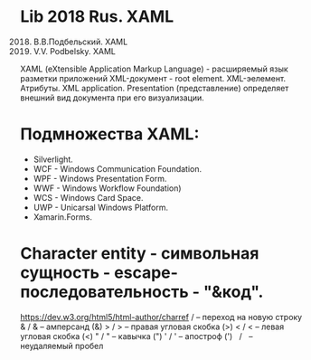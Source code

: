 # Lib 2018 Rus. XAML

2018. В.В.Подбельский. XAML
2018. V.V. Podbelsky. XAML

XAML (eXtensible Application Markup Language) - расширяемый язык разметки приложений
<Tag></Tag>
XML-документ - root element.
XML-эелемент.
Атрибуты.
XML application.
Presentation (представление) определяет внешний вид документа при его визуализации.

# Подмножества XAML:
- Silverlight.
- WCF - Windows Communication Foundation.
- WPF - Windows Presentation Form.
- WWF - Windows Workflow Foundation)
- WCS - Windows Card Space.
- UWP - Unicarsal Windows Platform.
- Xamarin.Forms.

# Character entity - символьная сущность - escape-последовательность - "&код".
https://dev.w3.org/html5/html-author/charref
&NewLine; / &#10;   – переход на новую строку
&amp;     / &#038;  – амперсанд (&)
&gt;      / &#062;  – правая угловая скобка (>)
&lt;      / &#060;  – левая угловая скобка (<)
&quot;    / &#34;   – кавычка (")
&apos;    / &#39;   – апостроф (')
&nbsp;    / &#160;  – неудаляемый пробел
